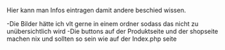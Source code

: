 Hier kann man Infos eintragen damit andere beschied wissen.

-Die Bilder hätte ich vlt gerne in einem ordner sodass das nicht zu unübersichtlich wird
-Die buttons auf der Produktseite und der shopseite machen nix und sollten so sein wie auf der Index.php seite
